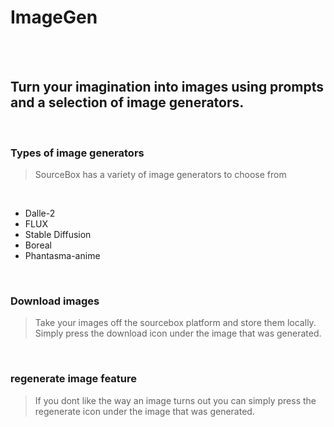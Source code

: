 # ImageGen

<br/>
<br/>

## Turn your imagination into images using prompts and a selection of image generators.

<br/>

### Types of image generators
> SourceBox has a variety of image generators to choose from

<br/>

- Dalle-2
- FLUX
- Stable Diffusion
- Boreal
- Phantasma-anime

<br/>

### Download images

> Take your images off the sourcebox platform and store them locally. Simply press the download icon under the image that was generated.

<br/>

### regenerate image feature

> If you dont like the way an image turns out you can simply press the regenerate icon under the image that was generated.

